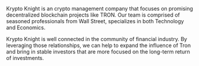 Krypto Knight is an crypto management company that focuses on promising decentralized blockchain projects like TRON. Our team is comprised of seasoned professionals from Wall Street, specializes in both Technology and Economics.

Krypto Knight is well connected in the community of financial industry.  By leveraging those relationships, we can help to expand the influence of Tron and bring in stable investors that are more focused on the long-term return of investments. 


